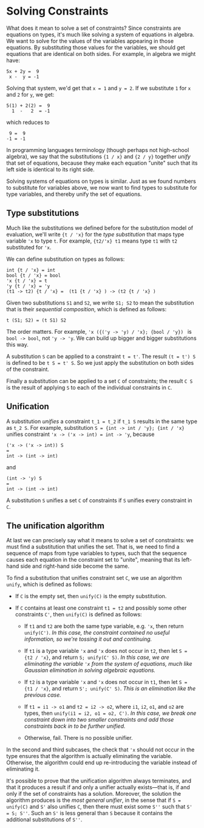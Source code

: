 # Solving Constraints

What does it mean to solve a set of constraints? Since constraints are equations
on types, it's much like solving a system of equations in algebra. We want to
solve for the values of the variables appearing in those equations.  By
substituting those values for the variables, we should get equations that
are identical on both sides.  For example, in algebra we might have:
```
5x + 2y =  9
 x -  y = -1
```
Solving that system, we'd get that `x = 1` and `y = 2`.  If we substitute
`1` for `x` and `2` for `y`, we get:
```
5(1) + 2(2) =  9
  1  -   2  = -1
```
which reduces to
```
 9 =  9
-1 = -1
```
In programming languages terminology (though perhaps not high-school algebra),
we say that the substitutions `{1 / x}` and `{2 / y}` together *unify* that set
of equations, because they make each equation "unite" such that its left side is
identical to its right side.

Solving systems of equations on types is similar.  Just as we found numbers
to substitute for variables above, we now want to find types to substitute
for type variables, and thereby unify the set of equations.

## Type substitutions

Much like the substitutions we defined before for the substitution model of
evaluation, we'll write `{t / 'x}` for the *type substitution* that maps type
variable `'x` to type `t`. For example, `{t2/'x} t1` means type `t1` with
`t2` substituted for `'x`.

We can define substitution on types as follows:
```
int {t / 'x} = int
bool {t / 'x} = bool
'x {t / 'x} = t
'y {t / 'x} = 'y
(t1 -> t2) {t / 'x} =  (t1 {t / 'x} ) -> (t2 {t / 'x} )
```

Given two substitutions `S1` and `S2`, we write `S1; S2` to mean the
substitution that is their *sequential composition*, which is defined as
follows:
```
t (S1; S2) = (t S1) S2
```
The order matters. For example, `'x ({('y -> 'y) / 'x}; {bool / 'y}) ` is
`bool -> bool`, not `'y -> 'y`. We can build up bigger and bigger substitutions
this way.

A substitution `S` can be applied to a constraint `t = t'`. The result
`(t = t') S` is defined to be `t S = t' S`. So we just apply the
substitution on both sides of the constraint.

Finally a substitution can be applied to a set `C` of constraints; the result
`C S` is the result of applying `S` to each of the individual constraints in
`C`.

## Unification

A substitution *unifies* a constraint `t_1 = t_2` if `t_1 S` results in the same
type as `t_2 S`. For example, substitution `S = {int -> int / 'y}; {int / 'x}`
unifies constraint `'x -> ('x -> int) = int -> 'y`, because
```
('x -> ('x -> int)) S
=
int -> (int -> int)
```
and
```
(int -> 'y) S
=
int -> (int -> int)
```

A substitution `S` unifies a set `C` of constraints if `S` unifies every
constraint in `C`.

## The unification algorithm

At last we can precisely say what it means to solve a set of constraints:
we must find a substitution that unifies the set.  That is, we need to find
a sequence of maps from type variables to types, such that the sequence causes
each equation in the constraint set to "unite", meaning that its left-hand
side and right-hand side become the same.

To find a substitution that unifies constraint set `C`, we use an algorithm
`unify`, which is defined as follows:

- If `C` is the empty set, then `unify(C)` is the empty substitution.

- If `C` contains at least one constraint `t1 = t2` and possibly some other
  constraints `C'`, then `unify(C)` is defined as follows:

    - If `t1` and `t2` are both the same type variable, e.g. `'x`, 
      then return `unify(C')`.  *In this case, the constraint contained
      no useful information, so we're tossing it out and continuing.*

    - If `t1` is a type variable `'x` and `'x` does not occur in `t2`, 
      then let `S = {t2 / 'x}`, and return `S; unify(C' S)`.  *In this case,
      we are eliminating the variable `'x` from the system of equations, much
      like Gaussian elimination in solving algebraic equations.*

    - If `t2` is a type variable `'x` and `'x` does not occur in `t1`, 
      then let `S = {t1 / 'x}`, and return `S'; unify(C' S)`. *This is an
      elimination like the previous case.*

    - If `t1 = i1 -> o1` and `t2 = i2 -> o2`, where `i1`, `i2`, `o1`, and `o2`
      are types, then `unify(i1 = i2, o1 = o2, C')`.  *In this case, we
      break one constraint down into two smaller constraints and add those
      constraints back in to be further unified.*

    - Otherwise, fail. There is no possible unifier.

<!--    
    - if `t = t0 * t1` and `t' = t'0 * t'1`,
      then let `C''` be the union of `C'` with the constraints
      `t0 = t'0` and `t1 = t'1`, and return `unify(C'')`.
      
    - if `t = (t0, ..., tn) tc` and `t' = (t'0, ..., t'n) tc` for some 
      type constructor `tc`,
      then let `C''` be the union of `C'` with the constraints
      `ti = t'i`, and return `unify(C'')`.
-->

In the second and third subcases, the check that `'x` should not occur in the
type ensures that the algorithm is actually eliminating the variable. Otherwise,
the algorithm could end up re-introducing the variable instead of eliminating
it.

It's possible to prove that the unification algorithm always terminates, and
that it produces a result if and only a unifier actually exists&mdash;that is,
if and only if the set of constraints has a solution. Moreover, the solution the
algorithm produces is the *most general unifier*, in the sense that if
`S = unify(C)` and `S'` also unifies `C`, then there must exist some `S''` such
that `S' = S; S''`. Such an `S'` is less general than `S` because it contains
the additional substitutions of `S''`.

